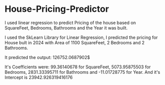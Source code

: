 # House-Pricing-Predictor

I used linear regression to predict Pricing of the house based on SquareFeet, Bedrooms, Bathrooms and the Year it was built.

I used the SkLearn Library for Linear Regression, I predicted the pricing for House bult in 2024 with Area of 1100 SquareFeet, 2 Bedrooms and 2 Bathrooms.

It predicted the output: 126752.0687902$

It's Coefficients were: 99.36140678 for SquareFeet, 5073.95875503 for Bedrooms, 2831.33395711 for Bathrooms and -11.01728775 for Year.
And it's Intercept is 23942.926319416176
